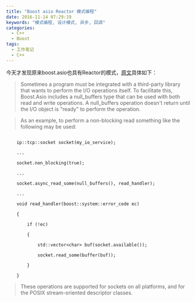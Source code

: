 ```yaml
---
title: "Boost asio Reactor 模式编程"
date: 2016-11-14 07:29:19
keywords: "模式编程, 设计模式, 异步, 回调"
categories:
  - C++
  - Boost
tags:
  - 工作笔记
  - C++
---
```


今天才发现原来boost.asio也具有Reactor的模式，[原文](http://www.boost.org/doc/libs/1_62_0/doc/html/boost_asio/overview/core/reactor.html)具体如下：

<!-- more -->

> Sometimes a program must be integrated with a third-party library that wants to perform the I/O operations itself. To facilitate this, Boost.Asio includes a null_buffers type that can be used with both read and write operations. A null_buffers operation doesn't return until the I/O object is "ready" to perform the operation.



> As an example, to perform a non-blocking read something like the following may be used:

```

	ip::tcp::socket socket(my_io_service);

	...

	socket.non_blocking(true);

	...

	socket.async_read_some(null_buffers(), read_handler);

	...

	void read_handler(boost::system::error_code ec)

	{

		if (!ec)

		{

			std::vector<char> buf(socket.available());

			socket.read_some(buffer(buf));

		}

	}

```



> These operations are supported for sockets on all platforms, and for the POSIX stream-oriented descriptor classes.

